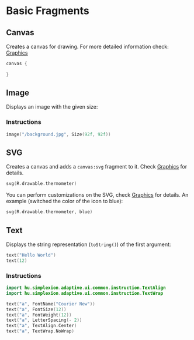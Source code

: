 # Basic Fragments

## Canvas

Creates a canvas for drawing. For more detailed information check: [Graphics](../graphics)

```kotlin
canvas {
    
}
```

## Image

Displays an image with the given size:

### Instructions

```kotlin
image("/background.jpg", Size(92f, 92f))
```

## SVG

Creates a canvas and adds a `canvas:svg` fragment to it. Check [Graphics](../graphics) for details.

```kotlin
svg(R.drawable.thermometer)
```

You can perform customizations on the SVG, check [Graphics](../graphics) for details.
An example (switched the color of the icon to blue):

```kotlin
svg(R.drawable.thermometer, blue)
```

## Text

Displays the string representation (`toString()`) of the first argument:

```kotlin
text("Hello World")
text(12)
```

### Instructions

```kotlin
import hu.simplexion.adaptive.ui.common.instruction.TextAlign
import hu.simplexion.adaptive.ui.common.instruction.TextWrap

text("a", FontName("Courier New"))
text("a", FontSize(12))
text("a", FontWeight(12))
text("a", LetterSpacing(- 2))
text("a", TextAlign.Center)
text("a", TextWrap.NoWrap)
```